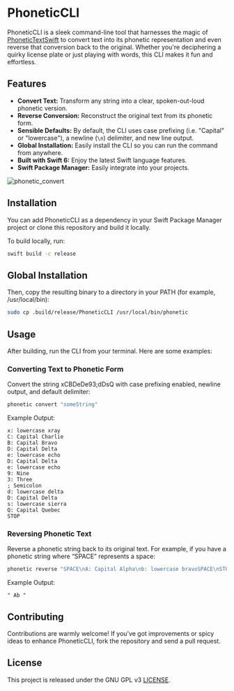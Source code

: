 # PhoneticCLI

PhoneticCLI is a sleek command-line tool that harnesses the magic of [PhoneticTextSwift](https://github.com/dan-hart/PhoneticTextSwift.git) to convert text into its phonetic representation and even reverse that conversion back to the original. Whether you're deciphering a quirky license plate or just playing with words, this CLI makes it fun and effortless.

## Features

- **Convert Text:** Transform any string into a clear, spoken-out-loud phonetic version.
- **Reverse Conversion:** Reconstruct the original text from its phonetic form.
- **Sensible Defaults:** By default, the CLI uses case prefixing (i.e. "Capital" or "lowercase"), a newline (`\n`) delimiter, and new line output.
- **Global Installation:** Easily install the CLI so you can run the command from anywhere.
- **Built with Swift 6:** Enjoy the latest Swift language features.
- **Swift Package Manager:** Easily integrate into your projects.

![phonetic_convert](https://github.com/user-attachments/assets/63f1711d-c1d2-42bf-9b5e-de411489a623)

## Installation

You can add PhoneticCLI as a dependency in your Swift Package Manager project or clone this repository and build it locally.

To build locally, run:

```bash
swift build -c release
```

## Global Installation

Then, copy the resulting binary to a directory in your PATH (for example, /usr/local/bin):
```bash
sudo cp .build/release/PhoneticCLI /usr/local/bin/phonetic
```

## Usage
After building, run the CLI from your terminal. Here are some examples:

### Converting Text to Phonetic Form

Convert the string xCBDeDe93;dDsQ with case prefixing enabled, newline output, and default delimiter:
```bash
phonetic convert "someString"
```

Example Output:
```
x: lowercase xray
C: Capital Charlie
B: Capital Bravo
D: Capital Delta
e: lowercase echo
D: Capital Delta
e: lowercase echo
9: Nine
3: Three
; Semicolon
d: lowercase delta
D: Capital Delta
s: lowercase sierra
Q: Capital Quebec
STOP
```

### Reversing Phonetic Text

Reverse a phonetic string back to its original text. For example, if you have a phonetic string where “SPACE” represents a space:
```bash
phonetic reverse "SPACE\nA: Capital Alpha\nb: lowercase bravoSPACE\nSTOP"
```

Example Output:
```
" Ab "
```

## Contributing

Contributions are warmly welcome! If you’ve got improvements or spicy ideas to enhance PhoneticCLI, fork the repository and send a pull request.

## License

This project is released under the GNU GPL v3 [LICENSE](LICENSE).
